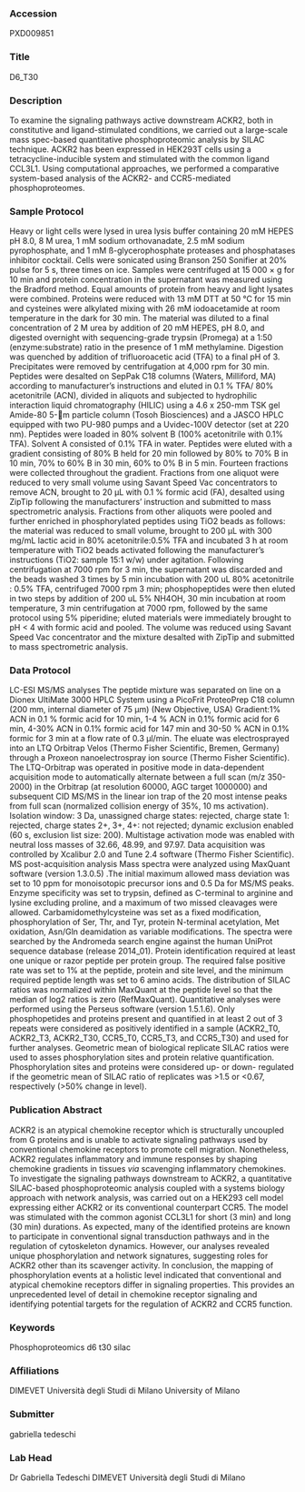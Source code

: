### Accession
PXD009851

### Title
D6_T30

### Description
To examine the signaling pathways active downstream ACKR2, both in constitutive and ligand-stimulated conditions, we carried out a large-scale mass spec-based quantitative phosphoproteomic analysis by SILAC technique. ACKR2 has been expressed in HEK293T cells using a tetracycline-inducible system and stimulated with the common ligand CCL3L1. Using computational approaches, we performed a comparative system-based analysis of the ACKR2- and CCR5-mediated phosphoproteomes.

### Sample Protocol
Heavy or light cells were lysed in urea lysis buffer containing 20 mM HEPES pH 8.0, 8 M urea, 1 mM sodium orthovanadate, 2.5 mM sodium pyrophosphate, and 1 mM ß-glycerophosphate proteases and phosphatases inhibitor cocktail. Cells were sonicated using Branson 250 Sonifier at 20% pulse for 5 s, three times on ice. Samples were centrifuged at 15 000 × g for 10 min and protein concentration in the supernatant was measured using the Bradford method. Equal amounts of protein from heavy and light lysates were combined. Proteins were reduced with 13 mM DTT at 50 °C for 15 min and cysteines were alkylated mixing with 26 mM iodoacetamide at room temperature in the dark for 30 min. The material was diluted to a final concentration of 2 M urea by addition of 20 mM HEPES, pH 8.0, and digested overnight with sequencing-grade trypsin (Promega) at a 1:50 (enzyme:substrate) ratio in the presence of 1 mM methylamine. Digestion was quenched by addition of trifluoroacetic acid (TFA) to a final  pH of 3. Precipitates were removed by centrifugation at 4,000 rpm for 30 min. Peptides were desalted on SepPak C18 columns (Waters, Milliford, MA) according to manufacturer’s instructions and eluted in 0.1 % TFA/ 80% acetonitrile (ACN), divided in aliquots and subjected to hydrophilic interaction liquid chromatography (HILIC) using a 4.6 x 250-mm TSK gel Amide-80 5-m particle column (Tosoh Biosciences) and a JASCO HPLC equipped with two PU-980 pumps and a Uvidec-100V detector (set at 220 nm). Peptides were loaded in 80% solvent B (100% acetonitrile with 0.1% TFA). Solvent A consisted of 0.1% TFA in water. Peptides were eluted with a gradient consisting of 80% B held for 20 min followed by 80% to 70% B in 10 min, 70% to 60% B in 30 min, 60% to 0% B in 5 min. Fourteen fractions were collected throughout the gradient. Fractions from one aliquot were reduced to very small volume using Savant Speed Vac concentrators to remove ACN, brought to 20 µL with 0.1 % formic acid (FA), desalted using ZipTip following the manufacturers’ instruction and submitted to mass spectrometric analysis. Fractions from other aliquots were pooled and further enriched in phosphorylated peptides using TiO2 beads as follows: the material was reduced to small volume, brought to 200 µL with 300 mg/mL lactic acid in 80% acetonitrile:0.5% TFA and incubated 3 h at room temperature with TiO2 beads activated following the manufacturer’s instructions (TiO2: sample 15:1 w/w) under agitation.  Following centrifugation at 7000 rpm for 3 min, the supernatant was discarded and the beads washed 3 times by 5 min incubation with 200 uL 80% acetonitrile : 0.5% TFA,  centrifuged 7000 rpm 3 min; phosphopeptides were then eluted in two steps by addition of 200 uL 5% NH4OH, 30 min incubation at room temperature, 3 min centrifugation at 7000 rpm, followed by the same protocol using 5% piperidine; eluted materials were immediately  brought to pH < 4 with formic acid and pooled. The volume was reduced using Savant Speed Vac concentrator and the mixture desalted with ZipTip and submitted to mass spectrometric analysis.

### Data Protocol
LC-ESI MS/MS analyses The peptide mixture was separated on line on a Dionex UltiMate 3000 HPLC System using a PicoFrit ProteoPrep C18 column (200 mm, internal diameter of 75 μm) (New Objective, USA) Gradient:1% ACN in 0.1 % formic acid for 10 min, 1-4 % ACN in 0.1% formic acid for 6 min, 4-30% ACN in 0.1% formic acid for 147 min and 30-50 % ACN in 0.1% formic for 3 min at a flow rate of 0.3 μl/min. The eluate was electrosprayed into an LTQ Orbitrap Velos (Thermo Fisher Scientific, Bremen, Germany) through a Proxeon nanoelectrospray ion source (Thermo Fisher Scientific). The LTQ-Orbitrap was operated in positive mode in data-dependent acquisition mode to automatically alternate between a full scan (m/z 350-2000) in the Orbitrap (at resolution 60000, AGC target 1000000) and subsequent CID MS/MS in the linear ion trap of the 20 most intense peaks from full scan (normalized collision energy of 35%, 10 ms activation). Isolation window: 3 Da, unassigned charge states: rejected, charge state 1: rejected, charge states 2+, 3+, 4+: not rejected; dynamic exclusion enabled (60 s, exclusion list size: 200). Multistage activation mode was enabled with neutral loss masses of 32.66, 48.99, and 97.97. Data acquisition was controlled by Xcalibur 2.0 and Tune 2.4 software (Thermo Fisher Scientific). MS post-acquisition analysis Mass spectra were analyzed using MaxQuant software (version 1.3.0.5) .The initial maximum allowed mass deviation was set to 10 ppm for monoisotopic precursor ions and 0.5 Da for MS/MS peaks. Enzyme specificity was set to trypsin, defined as C-terminal to arginine and lysine excluding proline, and a maximum of two missed cleavages were allowed. Carbamidomethylcysteine was set as a fixed modification, phosphorylation of Ser, Thr, and Tyr, protein N-terminal acetylation, Met oxidation, Asn/Gln deamidation as variable modifications. The spectra were searched by the Andromeda search engine against the human UniProt sequence database (release 2014_01). Protein identification required at least one unique or razor peptide per protein group. The required false positive rate was set to 1% at the peptide, protein and site level, and the minimum required peptide length was set to 6 amino acids. The distribution of SILAC ratios was normalized within MaxQuant at the peptide level so that the median of log2 ratios is zero (RefMaxQuant).  Quantitative analyses were performed using the Perseus software (version 1.5.1.6). Only phosphopetides and proteins present and quantified in at least 2 out of 3 repeats were considered as positively identified in a sample (ACKR2_T0, ACKR2_T3, ACKR2_T30, CCR5_T0, CCR5_T3, and CCR5_T30) and used for further analyses. Geometric mean of biological replicate SILAC ratios were used to asses phosphorylation sites and protein relative quantification. Phosphorylation sites and proteins were considered up- or down- regulated if the geometric mean of SILAC ratio of replicates was >1.5 or <0.67, respectively (>50% change in level).

### Publication Abstract
ACKR2 is an atypical chemokine receptor which is structurally uncoupled from G proteins and is unable to activate signaling pathways used by conventional chemokine receptors to promote cell migration. Nonetheless, ACKR2 regulates inflammatory and immune responses by shaping chemokine gradients in tissues <i>via</i> scavenging inflammatory chemokines. To investigate the signaling pathways downstream to ACKR2, a quantitative SILAC-based phosphoproteomic analysis coupled with a systems biology approach with network analysis, was carried out on a HEK293 cell model expressing either ACKR2 or its conventional counterpart CCR5. The model was stimulated with the common agonist CCL3L1 for short (3&#xa0;min) and long (30&#xa0;min) durations. As expected, many of the identified proteins are known to participate in conventional signal transduction pathways and in the regulation of cytoskeleton dynamics. However, our analyses revealed unique phosphorylation and network signatures, suggesting roles for ACKR2 other than its scavenger activity. In conclusion, the mapping of phosphorylation events at a holistic level indicated that conventional and atypical chemokine receptors differ in signaling properties. This provides an unprecedented level of detail in chemokine receptor signaling and identifying potential targets for the regulation of ACKR2 and CCR5 function.

### Keywords
Phosphoproteomics d6 t30 silac

### Affiliations
DIMEVET Università degli Studi di Milano
University of Milano

### Submitter
gabriella tedeschi

### Lab Head
Dr Gabriella Tedeschi
DIMEVET Università degli Studi di Milano


